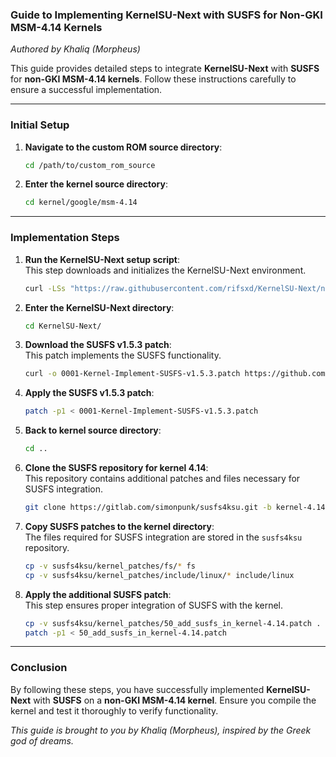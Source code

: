 ### Guide to Implementing KernelSU-Next with SUSFS for Non-GKI MSM-4.14 Kernels  
*Authored by Khaliq (Morpheus)*  

This guide provides detailed steps to integrate **KernelSU-Next** with **SUSFS** for **non-GKI MSM-4.14 kernels**. Follow these instructions carefully to ensure a successful implementation.

---

### Initial Setup
1. **Navigate to the custom ROM source directory**:  
   ```bash
   cd /path/to/custom_rom_source
   ```

2. **Enter the kernel source directory**:  
   ```bash
   cd kernel/google/msm-4.14
   ```

---

### Implementation Steps
1. **Run the KernelSU-Next setup script**:  
   This step downloads and initializes the KernelSU-Next environment.  
   ```bash
   curl -LSs "https://raw.githubusercontent.com/rifsxd/KernelSU-Next/next/kernel/setup.sh" | bash -s v1.0.3
   ```

2. **Enter the KernelSU-Next directory**:  
   ```bash
   cd KernelSU-Next/
   ```

3. **Download the SUSFS v1.5.3 patch**:  
   This patch implements the SUSFS functionality.  
   ```bash
   curl -o 0001-Kernel-Implement-SUSFS-v1.5.3.patch https://github.com/sidex15/KernelSU-Next/commit/1e750de25930e875612bbec0410de0088474c00b.patch
   ```

4. **Apply the SUSFS v1.5.3 patch**:  
   ```bash
   patch -p1 < 0001-Kernel-Implement-SUSFS-v1.5.3.patch
   ```
5. **Back to kernel source directory**:
   ```bash
   cd ..
   ```

6. **Clone the SUSFS repository for kernel 4.14**:  
   This repository contains additional patches and files necessary for SUSFS integration.  
   ```bash
   git clone https://gitlab.com/simonpunk/susfs4ksu.git -b kernel-4.14
   ```

7. **Copy SUSFS patches to the kernel directory**:  
   The files required for SUSFS integration are stored in the `susfs4ksu` repository.  
   ```bash
   cp -v susfs4ksu/kernel_patches/fs/* fs
   cp -v susfs4ksu/kernel_patches/include/linux/* include/linux
   ```

8. **Apply the additional SUSFS patch**:  
   This step ensures proper integration of SUSFS with the kernel.  
   ```bash
   cp -v susfs4ksu/kernel_patches/50_add_susfs_in_kernel-4.14.patch .
   patch -p1 < 50_add_susfs_in_kernel-4.14.patch
   ```

---

### Conclusion  
By following these steps, you have successfully implemented **KernelSU-Next** with **SUSFS** on a **non-GKI MSM-4.14 kernel**. Ensure you compile the kernel and test it thoroughly to verify functionality.  

*This guide is brought to you by Khaliq (Morpheus), inspired by the Greek god of dreams.*
